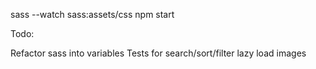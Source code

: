 sass --watch sass:assets/css
npm start

Todo:

Refactor sass into variables
Tests for search/sort/filter
lazy load images